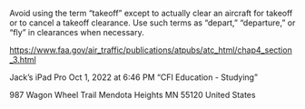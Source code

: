 Avoid using the term “takeoff” except to actually clear an aircraft for takeoff or to cancel a takeoff clearance. Use such terms as “depart,” “departure,” or “fly” in clearances when necessary.


https://www.faa.gov/air_traffic/publications/atpubs/atc_html/chap4_section_3.html


Jack’s iPad Pro
Oct 1, 2022 at 6:46 PM
“CFI Education  - Studying”


987 Wagon Wheel Trail
Mendota Heights MN 55120
United States